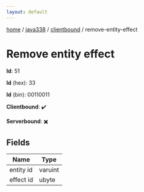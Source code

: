 ```yaml
---
layout: default
---
```


[home](/)  /  [java338](/protocol/java338)  /  [clientbound](/protocol/java338/clientbound)  /  remove-entity-effect

# Remove entity effect

**Id**: 51

**Id** (hex): 33

**Id** (bin): 00110011

**Clientbound**: ✔️

**Serverbound**: ✖️

## Fields

Name | Type
---|---
entity id | varuint
effect id | ubyte
